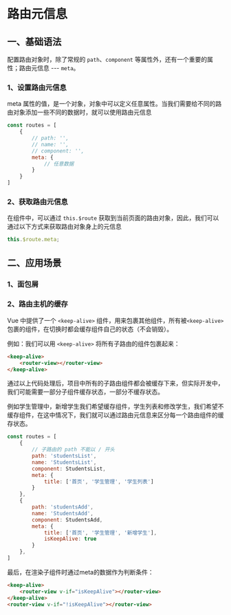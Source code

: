 # 路由元信息

## 一、基础语法

配置路由对象时，除了常规的 `path`、`component` 等属性外，还有一个重要的属性；路由元信息 --- `meta`。

### 1、设置路由元信息

meta 属性的值，是一个对象，对象中可以定义任意属性。当我们需要给不同的路由对象添加一些不同的数据时，就可以使用路由元信息

```js
const routes = [
    {
        // path: '',
        // name: '',
        // component: '',
        meta: {
            // 任意数据
        }
    }
]
```

### 2、获取路由元信息

在组件中，可以通过 `this.$route` 获取到当前页面的路由对象，因此，我们可以通过以下方式来获取路由对象身上的元信息

```js
this.$route.meta;
```

## 二、应用场景

### 1、面包屑

### 2、路由主机的缓存

Vue 中提供了一个 `<keep-alive>` 组件，用来包裹其他组件，所有被`<keep-alive>` 包裹的组件，在切换时都会缓存组件自己的状态（不会销毁）。

例如：我们可以用 `<keep-alive>` 将所有子路由的组件包裹起来：

```html
<keep-alive>
    <router-view></router-view>
</keep-alive>
```

通过以上代码处理后，项目中所有的子路由组件都会被缓存下来，但实际开发中，我们可能需要一部分子组件缓存状态，一部分不缓存状态。

例如学生管理中，新增学生我们希望缓存组件，学生列表和修改学生，我们希望不缓存组件，在这中情况下，我们就可以通过路由元信息来区分每一个路由组件的缓存状态。

```js
const routes = [
    {
        // 子路由的 path 不能以 / 开头
        path: 'studentsList',
        name: 'StudentsList',
        component: StudentsList,
        meta: {
            title: ['首页', '学生管理', '学生列表']
        }
    },
    {
        path: 'studentsAdd',
        name: 'StudentsAdd',
        component: StudentsAdd,
        meta: {
            title: ['首页', '学生管理', '新增学生'],
            isKeepAlive: true
        }
    },
]
```

最后，在渲染子组件时通过meta的数据作为判断条件：

```html
<keep-alive>
    <router-view v-if="isKeepAlive"></router-view>
</keep-alive>
<router-view v-if="!isKeepAlive"></router-view>
```

